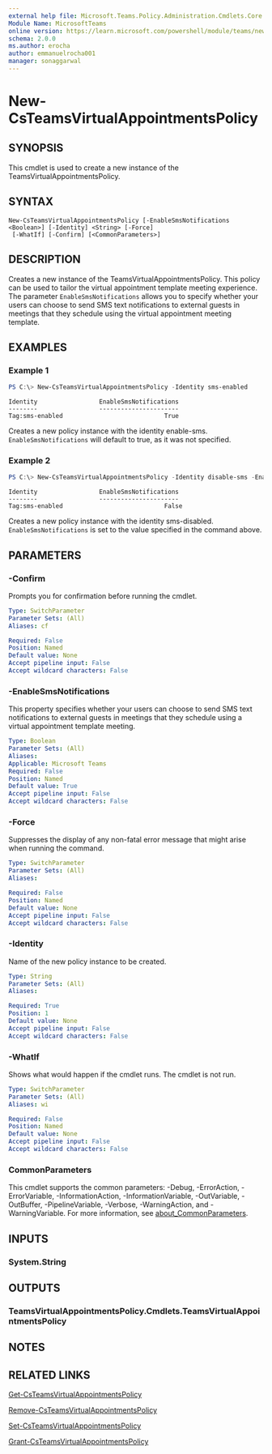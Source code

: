 ```yaml
---
external help file: Microsoft.Teams.Policy.Administration.Cmdlets.Core.dll-Help.xml
Module Name: MicrosoftTeams
online version: https://learn.microsoft.com/powershell/module/teams/new-csteamsvirtualappointmentspolicy
schema: 2.0.0
ms.author: erocha
author: emmanuelrocha001
manager: sonaggarwal
---
```


# New-CsTeamsVirtualAppointmentsPolicy

## SYNOPSIS
This cmdlet is used to create a new instance of the TeamsVirtualAppointmentsPolicy.

## SYNTAX

```
New-CsTeamsVirtualAppointmentsPolicy [-EnableSmsNotifications <Boolean>] [-Identity] <String> [-Force]
 [-WhatIf] [-Confirm] [<CommonParameters>]
```

## DESCRIPTION
Creates a new instance of the TeamsVirtualAppointmentsPolicy. This policy can be used to tailor the virtual appointment template meeting experience. The parameter `EnableSmsNotifications` allows you to specify whether your users can choose to send SMS text notifications to external guests in meetings that they schedule using the virtual appointment meeting template.

## EXAMPLES

### Example 1
```powershell
PS C:\> New-CsTeamsVirtualAppointmentsPolicy -Identity sms-enabled
```
```output
Identity                 EnableSmsNotifications                                                                          
--------                 ----------------------                                                                          
Tag:sms-enabled                            True
```
Creates a new policy instance with the identity enable-sms. `EnableSmsNotifications` will default to true, as it was not specified.

### Example 2
```powershell
PS C:\> New-CsTeamsVirtualAppointmentsPolicy -Identity disable-sms -EnableSmsNotifications $false
```
```output
Identity                 EnableSmsNotifications                                                                          
--------                 ----------------------                                                                          
Tag:sms-enabled                            False
```
Creates a new policy instance with the identity sms-disabled. `EnableSmsNotifications` is set to the value specified in the command above.

## PARAMETERS

### -Confirm
Prompts you for confirmation before running the cmdlet.

```yaml
Type: SwitchParameter
Parameter Sets: (All)
Aliases: cf

Required: False
Position: Named
Default value: None
Accept pipeline input: False
Accept wildcard characters: False
```

### -EnableSmsNotifications
This property specifies whether your users can choose to send SMS text notifications to external guests in meetings that they schedule using a virtual appointment template meeting.

```yaml
Type: Boolean
Parameter Sets: (All)
Aliases:
Applicable: Microsoft Teams
Required: False
Position: Named
Default value: True
Accept pipeline input: False
Accept wildcard characters: False
```

### -Force
Suppresses the display of any non-fatal error message that might arise when running the command.

```yaml
Type: SwitchParameter
Parameter Sets: (All)
Aliases:

Required: False
Position: Named
Default value: None
Accept pipeline input: False
Accept wildcard characters: False
```

### -Identity
Name of the new policy instance to be created.

```yaml
Type: String
Parameter Sets: (All)
Aliases:

Required: True
Position: 1
Default value: None
Accept pipeline input: False
Accept wildcard characters: False
```

### -WhatIf
Shows what would happen if the cmdlet runs.
The cmdlet is not run.

```yaml
Type: SwitchParameter
Parameter Sets: (All)
Aliases: wi

Required: False
Position: Named
Default value: None
Accept pipeline input: False
Accept wildcard characters: False
```

### CommonParameters
This cmdlet supports the common parameters: -Debug, -ErrorAction, -ErrorVariable, -InformationAction, -InformationVariable, -OutVariable, -OutBuffer, -PipelineVariable, -Verbose, -WarningAction, and -WarningVariable. For more information, see [about_CommonParameters](https://go.microsoft.com/fwlink/?LinkID=113216).

## INPUTS

### System.String

## OUTPUTS

### TeamsVirtualAppointmentsPolicy.Cmdlets.TeamsVirtualAppointmentsPolicy

## NOTES

## RELATED LINKS
[Get-CsTeamsVirtualAppointmentsPolicy](Get-CsTeamsVirtualAppointmentsPolicy.md)

[Remove-CsTeamsVirtualAppointmentsPolicy](Remove-CsTeamsVirtualAppointmentsPolicy.md)

[Set-CsTeamsVirtualAppointmentsPolicy](Set-CsTeamsVirtualAppointmentsPolicy.md)

[Grant-CsTeamsVirtualAppointmentsPolicy](Grant-CsTeamsVirtualAppointmentsPolicy.md)
